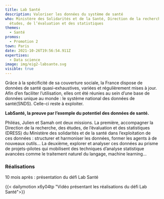 ```yaml
---
title: Lab Santé
description: Valoriser les données du système de santé
who: Ministère des Solidarités et de la Santé, Direction de la recherche, des
  études, de l’évaluation et des statistiques
themes:
  - Santé
promos:
  - Promotion 2
town: Paris
date: 2021-10-26T19:56:54.911Z
expertises:
  - Data science
image: img/eig2-labsante.svg
visible: true
---
```

Grâce à la spécificité de sa couverture sociale, la France dispose de données de santé quasi-exhaustives, variées et régulièrement mises à jour. Afin d’en faciliter l’utilisation, elles ont été réunies au sein d’une base de données unique au monde : le système national des données de santé(SNDS). Celle-ci reste à exploiter.

**LabSanté, la preuve par l’exemple du potentiel des données de santé.**

Philéas, Julien et Samah ont deux missions. La première, accompagner la Direction de la recherche, des études, de l’évaluation et des statistiques (DRESS) du Ministère des solidarités et de la santé dans l’exploitation de ces données : structurer et harmoniser les données, former les agents à de nouveaux outils… La deuxième, explorer et analyser ces données au prisme de projets-pilotes qui mobilisent des techniques d’analyse statistique avancées comme le traitement naturel du langage, machine learning…

### Réalisations

10 mois après : présentation du défi Lab Santé

{{< dailymotion x6y04tp "Vidéo présentant les réalisations du défi Lab Santé">}}